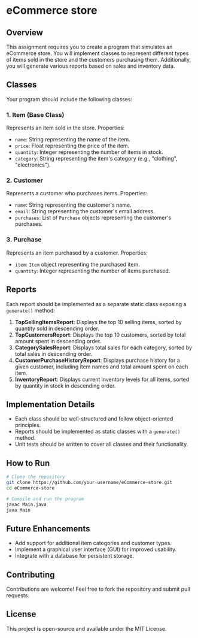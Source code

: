 # eCommerce store

## Overview
This assignment requires you to create a program that simulates an eCommerce store. You will implement classes to represent different types of items sold in the store and the customers purchasing them. Additionally, you will generate various reports based on sales and inventory data.

## Classes
Your program should include the following classes:

### 1. Item (Base Class)
Represents an item sold in the store. Properties:
- `name`: String representing the name of the item.
- `price`: Float representing the price of the item.
- `quantity`: Integer representing the number of items in stock.
- `category`: String representing the item's category (e.g., "clothing", "electronics").

### 2. Customer
Represents a customer who purchases items. Properties:
- `name`: String representing the customer's name.
- `email`: String representing the customer's email address.
- `purchases`: List of `Purchase` objects representing the customer's purchases.

### 3. Purchase
Represents an item purchased by a customer. Properties:
- `item`: `Item` object representing the purchased item.
- `quantity`: Integer representing the number of items purchased.

## Reports
Each report should be implemented as a separate static class exposing a `generate()` method:

1. **TopSellingItemsReport**: Displays the top 10 selling items, sorted by quantity sold in descending order.
2. **TopCustomersReport**: Displays the top 10 customers, sorted by total amount spent in descending order.
3. **CategorySalesReport**: Displays total sales for each category, sorted by total sales in descending order.
4. **CustomerPurchaseHistoryReport**: Displays purchase history for a given customer, including item names and total amount spent on each item.
5. **InventoryReport**: Displays current inventory levels for all items, sorted by quantity in stock in descending order.

## Implementation Details
- Each class should be well-structured and follow object-oriented principles.
- Reports should be implemented as static classes with a `generate()` method.
- Unit tests should be written to cover all classes and their functionality.

## How to Run
```sh
# Clone the repository
git clone https://github.com/your-username/eCommerce-store.git
cd eCommerce-store

# Compile and run the program
javac Main.java
java Main
```

## Future Enhancements
- Add support for additional item categories and customer types.
- Implement a graphical user interface (GUI) for improved usability.
- Integrate with a database for persistent storage.

## Contributing
Contributions are welcome! Feel free to fork the repository and submit pull requests.

## License
This project is open-source and available under the MIT License.

